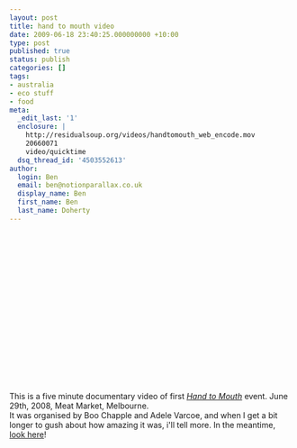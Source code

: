 ```yaml
---
layout: post
title: hand to mouth video
date: 2009-06-18 23:40:25.000000000 +10:00
type: post
published: true
status: publish
categories: []
tags:
- australia
- eco stuff
- food
meta:
  _edit_last: '1'
  enclosure: |
    http://residualsoup.org/videos/handtomouth_web_encode.mov
    20660071
    video/quicktime
  dsq_thread_id: '4503552613'
author:
  login: Ben
  email: ben@notionparallax.co.uk
  display_name: Ben
  first_name: Ben
  last_name: Doherty
---
```

<p><object><param name="src" value="http://residualsoup.org/videos/handtomouth_web_encode.mov" /><param name="qtsrc" value="http://residualsoup.org/videos/handtomouth_web_encode.mov" /><param name="controller" value="true" /><param name="autostart" value="false" /><param name="scale" value="tofit" /><embed class="denvideo" style="width:480px;height:270px;" src="http://residualsoup.org/videos/handtomouth_web_encode.mov" qtsrc="http://residualsoup.org/videos/handtomouth_web_encode.mov"</object></p>
<p>This is a five minute documentary video of first <em><a href="http://hand-to-mouth.org/">Hand to Mouth</a></em> event. June 29th, 2008, Meat Market, Melbourne.<br />
It was organised by Boo Chapple and Adele Varcoe, and when I get a bit longer to gush about how amazing it was, i'll tell more. In the meantime, <a href="http://hand-to-mouth.org">look here</a>!</p>
